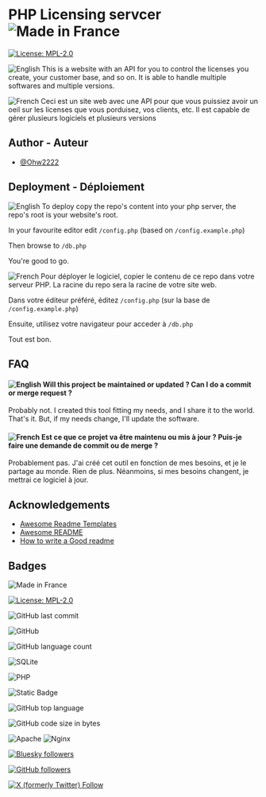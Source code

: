 
# PHP Licensing servcer ![Made in France](https://raw.githubusercontent.com/pedromxavier/flag-badges/main/badges/FR.svg)

[![License: MPL-2.0](https://img.shields.io/badge/License-MPL--2.0-orange.svg)](https://www.mozilla.org/en-US/MPL/2.0/)

![English](https://raw.githubusercontent.com/yammadev/flag-icons/master/png/GB.png)
This is a website with an API for you to control the licenses you create, your customer base, and so on. It is able to handle multiple softwares and multiple versions.

![French](https://raw.githubusercontent.com/yammadev/flag-icons/master/png/FR.png)
Ceci est un site web avec une API pour que vous puissiez avoir un oeil sur les licenses que vous porduisez, vos clients, etc. Il est capable de gérer plusieurs logiciels et plusieurs versions

## Author - Auteur

- [@Ohw2222](https://www.github.com/Ohw2222)


## Deployment - Déploiement

![English](https://raw.githubusercontent.com/yammadev/flag-icons/master/png/GB.png)
To deploy copy the repo's content into your php server, the repo's root is your website's root.

In your favourite editor edit `/config.php` (based on `/config.example.php`)

Then browse to `/db.php`

You're good to go.

![French](https://raw.githubusercontent.com/yammadev/flag-icons/master/png/FR.png)
Pour déployer le logiciel, copier le contenu de ce repo dans votre serveur PHP. La racine du repo sera la racine de votre site web.

Dans votre éditeur préféré, éditez `/config.php` (sur la base de `/config.example.php`)

Ensuite, utilisez votre navigateur pour acceder à `/db.php`

Tout est bon.


## FAQ


#### ![English](https://raw.githubusercontent.com/yammadev/flag-icons/master/png/GB.png) Will this project be maintained or updated ? Can I do a commit or merge request ?

Probably not. I created this tool fitting my needs, and I share it to the world. That's it. But, if my needs change, I'll update the software.


#### ![French](https://raw.githubusercontent.com/yammadev/flag-icons/master/png/FR.png) Est ce que ce projet va être maintenu ou mis à jour ? Puis-je faire une demande de commit ou de merge ?

Probablement pas. J'ai créé cet outil en fonction de mes besoins, et je le partage au monde. Rien de plus. Néanmoins, si mes besoins changent, je mettrai ce logiciel à jour.


## Acknowledgements

 - [Awesome Readme Templates](https://awesomeopensource.com/project/elangosundar/awesome-README-templates)
 - [Awesome README](https://github.com/matiassingers/awesome-readme)
 - [How to write a Good readme](https://bulldogjob.com/news/449-how-to-write-a-good-readme-for-your-github-project)


## Badges

![Made in France](https://raw.githubusercontent.com/pedromxavier/flag-badges/main/badges/FR.svg)

[![License: MPL-2.0](https://img.shields.io/badge/License-MPL--2.0-orange.svg)](https://www.mozilla.org/en-US/MPL/2.0/)

![GitHub last commit](https://img.shields.io/github/last-commit/Ohw2222/simple-php-licenses-server)

![GitHub](https://img.shields.io/badge/github-%23121011.svg?style=for-the-badge&logo=github&logoColor=white)

![GitHub language count](https://img.shields.io/github/languages/count/Ohw2222/simple-php-licenses-server)

![SQLite](https://img.shields.io/badge/sqlite-%2307405e.svg?style=for-the-badge&logo=sqlite&logoColor=white)

![PHP](https://img.shields.io/badge/php-%23777BB4.svg?style=for-the-badge&logo=php&logoColor=white)

![Static Badge](https://img.shields.io/badge/PHP-8.0-blue)

![GitHub top language](https://img.shields.io/github/languages/top/Ohw2222/simple-php-licenses-server)

![GitHub code size in bytes](https://img.shields.io/github/languages/code-size/Ohw2222/simple-php-licenses-server)

![Apache](https://img.shields.io/badge/apache-%23D42029.svg?style=for-the-badge&logo=apache&logoColor=white)
![Nginx](https://img.shields.io/badge/nginx-%23009639.svg?style=for-the-badge&logo=nginx&logoColor=white)

[![Bluesky followers](https://img.shields.io/bluesky/followers/ayazpoor.fr)](https://bsky.app/profile/ayazpoor.fr)

[![GitHub followers](https://img.shields.io/github/followers/Ohw2222)](https://github.com/Ohw2222)

[![X (formerly Twitter) Follow](https://img.shields.io/twitter/follow/OAyazpoor)](https://x.com/OAyazpoor)
